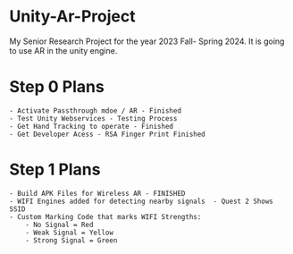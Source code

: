 # Unity-Ar-Project
 My Senior Research Project for the year 2023 Fall- Spring 2024. It is going to use AR in the unity engine. 

# Step 0 Plans
	- Activate Passthrough mdoe / AR - Finished
	- Test Unity Webservices - Testing Process
	- Get Hand Tracking to operate - Finished
	- Get Developer Acess - RSA Finger Print Finished
	
# Step 1 Plans
	- Build APK Files for Wireless AR - FINISHED
	- WIFI Engines added for detecting nearby signals  - Quest 2 Shows SSID
	- Custom Marking Code that marks WIFI Strengths:
		- No Signal = Red
		- Weak Signal = Yellow
		- Strong Signal = Green